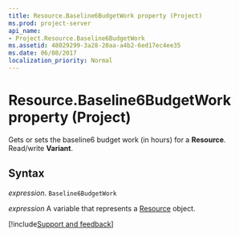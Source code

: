 ```yaml
---
title: Resource.Baseline6BudgetWork property (Project)
ms.prod: project-server
api_name:
- Project.Resource.Baseline6BudgetWork
ms.assetid: 48029299-3a28-20aa-a4b2-6ed17ec4ee35
ms.date: 06/08/2017
localization_priority: Normal
---
```



# Resource.Baseline6BudgetWork property (Project)

Gets or sets the baseline6 budget work (in hours) for a  **Resource**. Read/write **Variant**.


## Syntax

_expression_. `Baseline6BudgetWork`

_expression_ A variable that represents a [Resource](./Project.Resource.md) object.

[!include[Support and feedback](~/includes/feedback-boilerplate.md)]